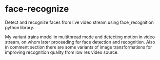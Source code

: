# face-recognize
Detect and recognize faces from live video stream using face_recognition python library.

My variant trains model in multithread mode and detecting motion in video stream, on whom later proceeding for face detection and recognition.
Also in comment section there are some variants of image transformations for improving recognition quality from low res video source.
